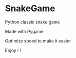 # SnakeGame
Python classic snake game 

Made with Pygame

Optimize speed to make it easier




Enjoy ! !
